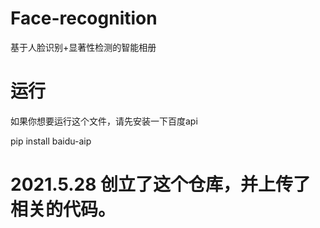 # Face-recognition
基于人脸识别+显著性检测的智能相册
# 运行

如果你想要运行这个文件，请先安装一下百度api

pip install baidu-aip

# 2021.5.28 创立了这个仓库，并上传了相关的代码。
